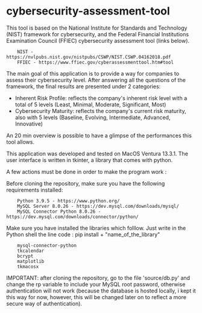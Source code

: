# cybersecurity-assessment-tool

This tool is based on the National Institute for Standards and Technology (NIST) framework for cybersecurity, and the Federal Financial Institutions Examination Council (FFIEC) cybersecurity assessment tool (links below).

        NIST - https://nvlpubs.nist.gov/nistpubs/CSWP/NIST.CSWP.04162018.pdf
        FFIEC - https://www.ffiec.gov/cyberassessmenttool.htm#tool

The main goal of this application is to provide a way for companies to assess their cybersecurity level. After answering all the questions of the framework, the final results are presented under 2 categories:
  - Inherent Risk Profile: reflects the company's inherent risk level with a total of 5 levels (Least, Minimal, Moderate, Significant, Most)
  - Cybersecurity Maturity: reflects the company's current risk maturity, also with 5 levels (Baseline, Evolving, Intermediate, Advanced, Innovative)


An 20 min overview is possible to have a glimpse of the performances this tool allows. 


This application was developed and tested on MacOS Ventura 13.3.1.
The user interface is written in tkinter, a library that comes with python.




A few actions must be done in order to make the program work :

Before cloning the repository, make sure you have the following requirements installed:

        Python 3.9.5 - https://www.python.org/
        MySQL Server 8.0.26 - https://dev.mysql.com/downloads/mysql/
        MySQL Connector Python 8.0.26 - https://dev.mysql.com/downloads/connector/python/
  
Make sure you have installed the libraries which folllow. Just write in the Python shell the line code : pip install + "name_of_the_library"

        mysql-connector-python
        tkcalendar
        bcrypt
        matplotlib
        tkmacosx

IMPORTANT: after cloning the repository, go to the file 'source/db.py' and change the rp variable to include your MySQL root password, otherwise authentication will not work (because the database is hosted locally, i kept it this way for now, however, this will be changed later on to reflect a more secure way of authentication).
